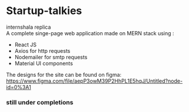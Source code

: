 # Startup-talkies
internshala replica  
A complete singe-page web application made on MERN stack using :
* React JS
* Axios for http requests
* Nodemailer for smtp requests
* Material UI components  
  
The designs for the site can be found on figma:   
https://www.figma.com/file/aepP3owM39P2HhPL1E5hqJ/Untitled?node-id=0%3A1
 
 ### still under completions
 
 



